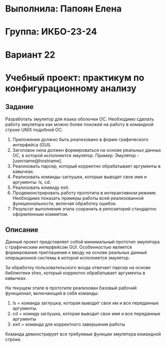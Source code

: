 # Выполнила: Папоян Елена
# Группа: ИКБО-23-24
# Вариант 22
# Учебный проект: практикум по конфигурационному анализу
## Задание 
Разработать эмулятор для языка оболочки ОС. Необходимо сделать работу 
эмулятора как можно более похожей на работу в командной строке UNIX
подобной ОС. 

1. Приложение должно быть реализовано в форме графического интерфейса 
(GUI). 
2. Заголовок окна должен формироваться на основе реальных данных ОС, в 
которой исполняется эмулятор. Пример: Эмулятор - [username@hostname]. 
3. Реализовать парсер, который корректно обрабатывает аргументы в 
кавычках. 
4. Реализовать команды-заглушки, которые выводят свое имя и аргументы: ls, 
cd. 
5. Реализовать команду exit. 
6. Продемонстрировать работу прототипа в интерактивном режиме. 
Необходимо показать примеры работы всей реализованной 
функциональности, включая обработку ошибок. 
7. Результат выполнения этапа сохранить в репозиторий стандартно 
оформленным коммитом.
## Описание 
Данный проект представляет собой минимальный прототип эмулятора с графическим интерфейсом GUI. Особенностью является формирование приглашения к вводу на основе реальных данный операционной системы в которой исполняется эмулятор.

За обработку пользовательского воода отвечает парсер на основе библиотеки shex, который корректно обрабатывает аргументы в кавычках.

На текущем этапе в прототипе реализован базовый рабочий функционал, включающий в себя команды:
1. ls = команда заглушка, которая выводит свое им и все переданные аргументы.
2. cd = комнда заглушка, которая выводит свое имя и все переданные аргументы
3. exit = команда для корректного завершения работы

Команда демонстрирует все требуемые функции эмулятора командной строки.
